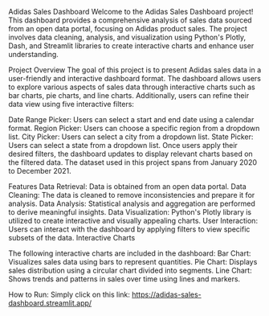 Adidas Sales Dashboard
Welcome to the Adidas Sales Dashboard project! This dashboard provides a comprehensive analysis of sales data sourced from an open data portal, focusing on Adidas product sales. The project involves data cleaning, analysis, and visualization using Python's Plotly, Dash, and Streamlit libraries to create interactive charts and enhance user understanding.

Project Overview
The goal of this project is to present Adidas sales data in a user-friendly and interactive dashboard format. The dashboard allows users to explore various aspects of sales data through interactive charts such as bar charts, pie charts, and line charts. Additionally, users can refine their data view using five interactive filters:

Date Range Picker: Users can select a start and end date using a calendar format.
Region Picker: Users can choose a specific region from a dropdown list.
City Picker: Users can select a city from a dropdown list.
State Picker: Users can select a state from a dropdown list.
Once users apply their desired filters, the dashboard updates to display relevant charts based on the filtered data. The dataset used in this project spans from January 2020 to December 2021.

Features
Data Retrieval: Data is obtained from an open data portal.
Data Cleaning: The data is cleaned to remove inconsistencies and prepare it for analysis.
Data Analysis: Statistical analysis and aggregation are performed to derive meaningful insights.
Data Visualization: Python's Plotly library is utilized to create interactive and visually appealing charts.
User Interaction: Users can interact with the dashboard by applying filters to view specific subsets of the data.
Interactive Charts

The following interactive charts are included in the dashboard:
Bar Chart: Visualizes sales data using bars to represent quantities.
Pie Chart: Displays sales distribution using a circular chart divided into segments.
Line Chart: Shows trends and patterns in sales over time using lines and markers.

How to Run:
Simply click on this link: https://adidas-sales-dashboard.streamlit.app/
